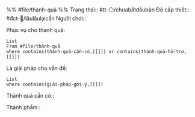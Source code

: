 %%
#file/thành-quả
%%
Trạng thái:: #tt-⚪/chưabắtđầubàn
Độ cấp thiết:: #đct-🍃/lâulâulạicần
Người chơi:: 

Phục vụ cho thành quả:
```dataview
List 
From #file/thành-quả 
where contains(thành-quả-cần-có,[[]]) or contains(thành-quả-hỗ-trợ,[[]]) 
```

Là giải pháp cho vấn đề:
```dataview
List 
where contains(giải-pháp-gợi-ý,[[]]) 
```

Thành quả cần có:: 

Thành phẩm:: 